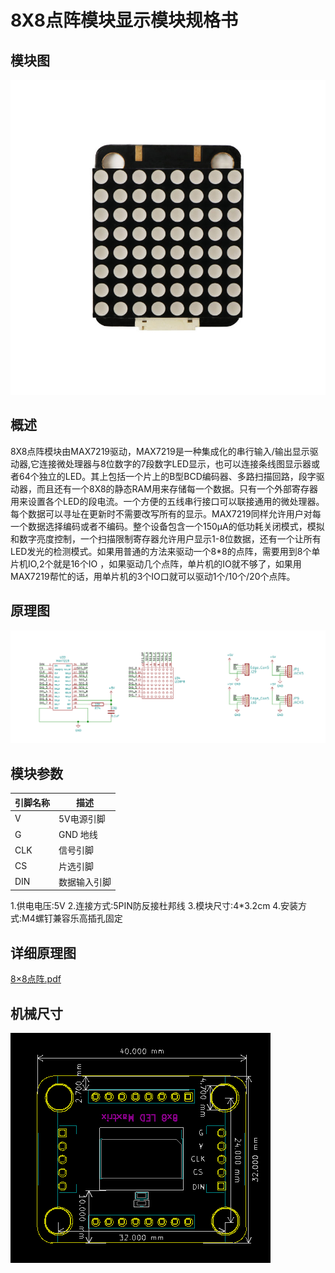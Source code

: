 # 8X8点阵模块显示模块规格书

## 模块图

![95](8X8点阵模块图片/95.jpg)

## 概述

​		  8X8点阵模块由MAX7219驱动，MAX7219是一种集成化的串行输入/输出显示驱动器,它连接微处理器与8位数字的7段数字LED显示，也可以连接条线图显示器或者64个独立的LED。其上包括一个片上的B型BCD编码器、多路扫描回路，段字驱动器，而且还有一个8X8的静态RAM用来存储每一个数据。只有一个外部寄存器用来设置各个LED的段电流。一个方便的五线串行接口可以联接通用的微处理器。每个数据可以寻址在更新时不需要改写所有的显示。MAX7219同样允许用户对每一个数据选择编码或者不编码。整个设备包含一个150μA的低功耗关闭模式，模拟和数字亮度控制，一个扫描限制寄存器允许用户显示1-8位数据，还有一个让所有LED发光的检测模式。如果用普通的方法来驱动一个8*8的点阵，需要用到8个单片机IO,2个就是16个IO ，如果驱动几个点阵，单片机的IO就不够了，如果用MAX7219帮忙的话，用单片机的3个IO口就可以驱动1个/10个/20个点阵。

## 原理图

![6](8X8点阵模块图片/6.png)

## 模块参数

| 引脚名称 | 描述         |
| -------- | ------------ |
| V        | 5V电源引脚   |
| G        | GND 地线     |
| CLK      | 信号引脚     |
| CS       | 片选引脚     |
| DIN      | 数据输入引脚 |

1.供电电压:5V
2.连接方式:5PIN防反接杜邦线
3.模块尺寸:4*3.2cm
4.安装方式:M4螺钉兼容乐高插孔固定

## 详细原理图

 [8×8点阵.pdf](8X8点阵模块图片/8×8点阵.pdf) 

## 机械尺寸

![2](8X8点阵模块图片/2.png)